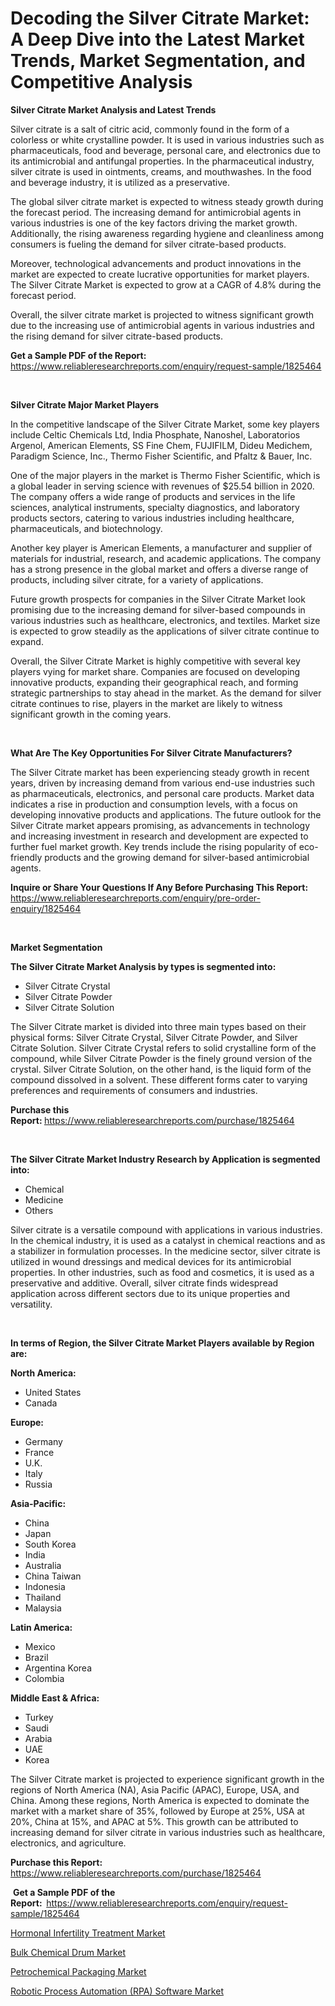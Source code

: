 <p><h1>Decoding the Silver Citrate Market: A Deep Dive into the Latest Market Trends, Market Segmentation, and Competitive Analysis</h1></p><p><strong>Silver Citrate Market Analysis and Latest Trends</strong></p>
<p><p>Silver citrate is a salt of citric acid, commonly found in the form of a colorless or white crystalline powder. It is used in various industries such as pharmaceuticals, food and beverage, personal care, and electronics due to its antimicrobial and antifungal properties. In the pharmaceutical industry, silver citrate is used in ointments, creams, and mouthwashes. In the food and beverage industry, it is utilized as a preservative. </p><p>The global silver citrate market is expected to witness steady growth during the forecast period. The increasing demand for antimicrobial agents in various industries is one of the key factors driving the market growth. Additionally, the rising awareness regarding hygiene and cleanliness among consumers is fueling the demand for silver citrate-based products.</p><p>Moreover, technological advancements and product innovations in the market are expected to create lucrative opportunities for market players. The Silver Citrate Market is expected to grow at a CAGR of 4.8% during the forecast period.</p><p>Overall, the silver citrate market is projected to witness significant growth due to the increasing use of antimicrobial agents in various industries and the rising demand for silver citrate-based products.</p></p>
<p><strong>Get a Sample PDF of the Report:&nbsp;</strong> <a href="https://www.reliableresearchreports.com/enquiry/request-sample/1825464">https://www.reliableresearchreports.com/enquiry/request-sample/1825464</a></p>
<p>&nbsp;</p>
<p><strong>Silver Citrate Major Market Players</strong></p>
<p><p>In the competitive landscape of the Silver Citrate Market, some key players include Celtic Chemicals Ltd, India Phosphate, Nanoshel, Laboratorios Argenol, American Elements, SS Fine Chem, FUJIFILM, Dideu Medichem, Paradigm Science, Inc., Thermo Fisher Scientific, and Pfaltz & Bauer, Inc.</p><p>One of the major players in the market is Thermo Fisher Scientific, which is a global leader in serving science with revenues of $25.54 billion in 2020. The company offers a wide range of products and services in the life sciences, analytical instruments, specialty diagnostics, and laboratory products sectors, catering to various industries including healthcare, pharmaceuticals, and biotechnology.</p><p>Another key player is American Elements, a manufacturer and supplier of materials for industrial, research, and academic applications. The company has a strong presence in the global market and offers a diverse range of products, including silver citrate, for a variety of applications.</p><p>Future growth prospects for companies in the Silver Citrate Market look promising due to the increasing demand for silver-based compounds in various industries such as healthcare, electronics, and textiles. Market size is expected to grow steadily as the applications of silver citrate continue to expand.</p><p>Overall, the Silver Citrate Market is highly competitive with several key players vying for market share. Companies are focused on developing innovative products, expanding their geographical reach, and forming strategic partnerships to stay ahead in the market. As the demand for silver citrate continues to rise, players in the market are likely to witness significant growth in the coming years.</p></p>
<p>&nbsp;</p>
<p><strong>What Are The Key Opportunities For Silver Citrate Manufacturers?</strong></p>
<p><p>The Silver Citrate market has been experiencing steady growth in recent years, driven by increasing demand from various end-use industries such as pharmaceuticals, electronics, and personal care products. Market data indicates a rise in production and consumption levels, with a focus on developing innovative products and applications. The future outlook for the Silver Citrate market appears promising, as advancements in technology and increasing investment in research and development are expected to further fuel market growth. Key trends include the rising popularity of eco-friendly products and the growing demand for silver-based antimicrobial agents.</p></p>
<p><strong>Inquire or Share Your Questions If Any Before Purchasing This Report:</strong> <a href="https://www.reliableresearchreports.com/enquiry/pre-order-enquiry/1825464">https://www.reliableresearchreports.com/enquiry/pre-order-enquiry/1825464</a></p>
<p>&nbsp;</p>
<p><strong>Market Segmentation</strong></p>
<p><strong>The Silver Citrate Market Analysis by types is segmented into:</strong></p>
<p><ul><li>Silver Citrate Crystal</li><li>Silver Citrate Powder</li><li>Silver Citrate Solution</li></ul></p>
<p><p>The Silver Citrate market is divided into three main types based on their physical forms: Silver Citrate Crystal, Silver Citrate Powder, and Silver Citrate Solution. Silver Citrate Crystal refers to solid crystalline form of the compound, while Silver Citrate Powder is the finely ground version of the crystal. Silver Citrate Solution, on the other hand, is the liquid form of the compound dissolved in a solvent. These different forms cater to varying preferences and requirements of consumers and industries.</p></p>
<p><strong>Purchase this Report:&nbsp;</strong><a href="https://www.reliableresearchreports.com/purchase/1825464">https://www.reliableresearchreports.com/purchase/1825464</a></p>
<p>&nbsp;</p>
<p><strong>The Silver Citrate Market Industry Research by Application is segmented into:</strong></p>
<p><ul><li>Chemical</li><li>Medicine</li><li>Others</li></ul></p>
<p><p>Silver citrate is a versatile compound with applications in various industries. In the chemical industry, it is used as a catalyst in chemical reactions and as a stabilizer in formulation processes. In the medicine sector, silver citrate is utilized in wound dressings and medical devices for its antimicrobial properties. In other industries, such as food and cosmetics, it is used as a preservative and additive. Overall, silver citrate finds widespread application across different sectors due to its unique properties and versatility.</p></p>
<p>&nbsp;</p>
<p><strong>In terms of Region, the Silver Citrate Market Players available by Region are:</strong></p>
<p>
    <p> <strong> North America: </strong>
        <ul>
            <li>United States</li>
            <li>Canada</li>
        </ul>
        </p> 
    <p> <strong> Europe: </strong>
        <ul>
            <li>Germany</li>
            <li>France</li>
            <li>U.K.</li>
            <li>Italy</li>
            <li>Russia</li>
        </ul>
        </p> 
    <p> <strong> Asia-Pacific: </strong>
        <ul>
            <li>China</li>
            <li>Japan</li>
            <li>South Korea</li>
            <li>India</li>
            <li>Australia</li>
            <li>China Taiwan</li>
            <li>Indonesia</li>
            <li>Thailand</li>
            <li>Malaysia</li>
        </ul>
        </p> 
    <p> <strong> Latin America: </strong>
        <ul>
            <li>Mexico</li>
            <li>Brazil</li>
            <li>Argentina Korea</li>
            <li>Colombia</li>
        </ul>
        </p> 
    <p> <strong> Middle East & Africa: </strong>
        <ul>
            <li>Turkey</li>
            <li>Saudi</li>
            <li>Arabia</li>
            <li>UAE</li>
            <li>Korea</li>
        </ul>
    </p>
    </p>
<p><p>The Silver Citrate market is projected to experience significant growth in the regions of North America (NA), Asia Pacific (APAC), Europe, USA, and China. Among these regions, North America is expected to dominate the market with a market share of 35%, followed by Europe at 25%, USA at 20%, China at 15%, and APAC at 5%. This growth can be attributed to increasing demand for silver citrate in various industries such as healthcare, electronics, and agriculture.</p></p>
<p><strong>Purchase this Report: </strong><a href="https://www.reliableresearchreports.com/purchase/1825464">https://www.reliableresearchreports.com/purchase/1825464</a></p>
<p>&nbsp;<strong>Get a Sample PDF of the Report:&nbsp;&nbsp;</strong><a href="https://www.reliableresearchreports.com/enquiry/request-sample/1825464">https://www.reliableresearchreports.com/enquiry/request-sample/1825464</a></p>
<p><strong></strong></p>
<p><p><a href="https://view.publitas.com/reportprime-1/hormonal-infertility-treatment-market-size-global-industry-overview-market-segmentation-and-forecast-2023-to-2030/">Hormonal Infertility Treatment Market</a></p><p><a href="https://view.publitas.com/reportprime-1/bulk-chemical-drum-market-size-and-growth-market-segmentation-regional-and-country-breakdowns-and-market-trends-for-period-from-2023-2030/">Bulk Chemical Drum Market</a></p><p><a href="https://view.publitas.com/reportprime-1/petrochemical-packaging-market-size-growing-and-forecasted-for-period-from-2023-2030-and-provides-complete-market-analysis-of-this-market/">Petrochemical Packaging Market</a></p><p><a href="https://unruly-ladybug-44b.notion.site/Robotic-Process-Automation-RPA-Software-Market-Size-2024-2031-Global-Industrial-Analysis-Key-Ge-1c4f0d284ef4446f9dc206455aa3f325">Robotic Process Automation (RPA) Software Market</a></p></p>